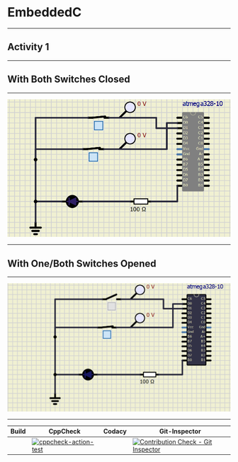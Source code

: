 # EmbeddedC
***
## Activity 1
***
## With Both Switches Closed
***
![](https://github.com/Ankana9910/EmbeddedC/blob/8aff971d2673f54c3e93ba570898fa33d09e9adc/Activity1/simulation/cktclo.png)
***
## With One/Both Switches Opened
***
![](https://github.com/Ankana9910/EmbeddedC/blob/8aff971d2673f54c3e93ba570898fa33d09e9adc/Activity1/simulation/cktopen.png)
***
|Build|CppCheck|Codacy|Git-Inspector|
|----|-----|----|--|
||[![cppcheck-action-test](https://github.com/Ankana9910/EmbeddedC/actions/workflows/c-cppcheck.yml/badge.svg)](https://github.com/Ankana9910/EmbeddedC/actions/workflows/c-cppcheck.yml)||[![Contribution Check - Git Inspector](https://github.com/Ankana9910/EmbeddedC/actions/workflows/gitins.yml/badge.svg)](https://github.com/Ankana9910/EmbeddedC/actions/workflows/gitins.yml)|
